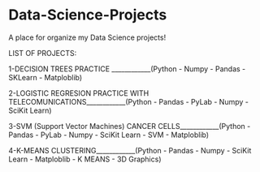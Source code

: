 # Data-Science-Projects
A place for organize my Data Science projects! 

LIST OF PROJECTS:

1-DECISION TREES PRACTICE ____________(Python - Numpy - Pandas - SKLearn - Matploblib) 

2-LOGISTIC REGRESION PRACTICE WITH TELECOMUNICATIONS____________(Python - Pandas - PyLab - Numpy - SciKit Learn)

3-SVM (Support Vector Machines) CANCER CELLS____________(Python - Pandas - PyLab - Numpy - SciKit Learn - SVM - Matploblib)

4-K-MEANS CLUSTERING____________(Python - Pandas  - Numpy - SciKit Learn  - Matploblib - K MEANS - 3D Graphics)
